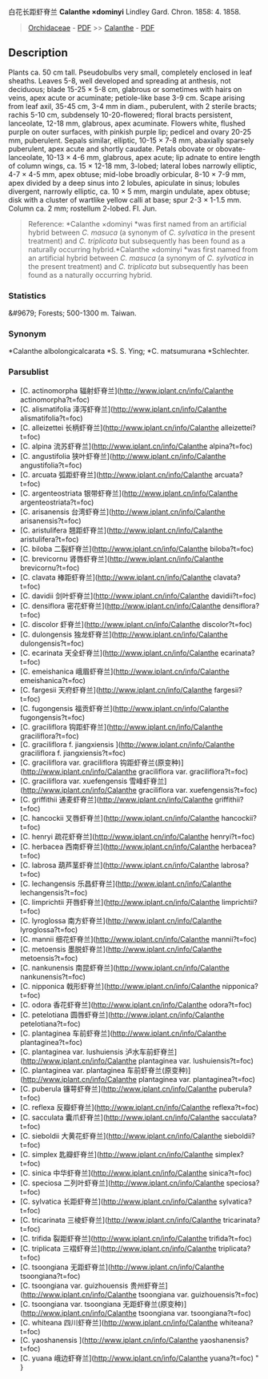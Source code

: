 白花长距虾脊兰 **Calanthe ×dominyi** Lindley Gard. Chron. 1858: 4. 1858.

> [Orchidaceae](http://www.iplant.cn/info/Orchidaceae?t=foc) - [PDF](http://www.iplant.cn/foc/pdf/Orchidaceae.pdf) >> [Calanthe](http://www.iplant.cn/info/Calanthe?t=foc) - [PDF](http://www.iplant.cn/foc/pdf/Calanthe.pdf)

## Description

Plants ca. 50 cm tall. Pseudobulbs very small, completely enclosed in leaf sheaths. Leaves 5-8, well developed and spreading at anthesis, not deciduous; blade 15-25 × 5-8 cm, glabrous or sometimes with hairs on veins, apex acute or acuminate; petiole-like base 3-9 cm. Scape arising from leaf axil, 35-45 cm, 3-4 mm in diam., puberulent, with 2 sterile bracts; rachis 5-10 cm, subdensely 10-20-flowered; floral bracts persistent, lanceolate, 12-18 mm, glabrous, apex acuminate. Flowers white, flushed purple on outer surfaces, with pinkish purple lip; pedicel and ovary 20-25 mm, puberulent. Sepals similar, elliptic, 10-15 × 7-8 mm, abaxially sparsely puberulent, apex acute and shortly caudate. Petals obovate or obovate-lanceolate, 10-13 × 4-6 mm, glabrous, apex acute; lip adnate to entire length of column wings, ca. 15 × 12-18 mm, 3-lobed; lateral lobes narrowly elliptic, 4-7 × 4-5 mm, apex obtuse; mid-lobe broadly orbicular, 8-10 × 7-9 mm, apex divided by a deep sinus into 2 lobules, apiculate in sinus; lobules divergent, narrowly elliptic, ca. 10 × 5 mm, margin undulate, apex obtuse; disk with a cluster of wartlike yellow calli at base; spur 2-3 × 1-1.5 mm. Column ca. 2 mm; rostellum 2-lobed. Fl. Jun.


> Reference: 
>*Calanthe ×dominyi *was first named from an artificial hybrid between *C. masuca* (a synonym of *C. sylvatica* in the present treatment) and *C. triplicata* but subsequently has been found as a naturally occurring hybrid.*Calanthe ×dominyi *was first named from an artificial hybrid between *C. masuca* (a synonym of *C. sylvatica* in the present treatment) and *C. triplicata* but subsequently has been found as a naturally occurring hybrid.

### Statistics
&amp;#9679; Forests; 500-1300 m. Taiwan.

### Synonym
*Calanthe albolongicalcarata *S. S. Ying; *C. matsumurana *Schlechter.

### Parsublist

* [C.  actinomorpha  辐射虾脊兰](http://www.iplant.cn/info/Calanthe actinomorpha?t=foc)
* [C.  alismatifolia  泽泻虾脊兰](http://www.iplant.cn/info/Calanthe alismatifolia?t=foc)
* [C.  alleizettei  长柄虾脊兰](http://www.iplant.cn/info/Calanthe alleizettei?t=foc)
* [C.  alpina  流苏虾脊兰](http://www.iplant.cn/info/Calanthe alpina?t=foc)
* [C.  angustifolia  狭叶虾脊兰](http://www.iplant.cn/info/Calanthe angustifolia?t=foc)
* [C.  arcuata  弧距虾脊兰](http://www.iplant.cn/info/Calanthe arcuata?t=foc)
* [C.  argenteostriata  银带虾脊兰](http://www.iplant.cn/info/Calanthe argenteostriata?t=foc)
* [C.  arisanensis  台湾虾脊兰](http://www.iplant.cn/info/Calanthe arisanensis?t=foc)
* [C.  aristulifera  翘距虾脊兰](http://www.iplant.cn/info/Calanthe aristulifera?t=foc)
* [C.  biloba  二裂虾脊兰](http://www.iplant.cn/info/Calanthe biloba?t=foc)
* [C.  brevicornu  肾唇虾脊兰](http://www.iplant.cn/info/Calanthe brevicornu?t=foc)
* [C.  clavata  棒距虾脊兰](http://www.iplant.cn/info/Calanthe clavata?t=foc)
* [C.  davidii  剑叶虾脊兰](http://www.iplant.cn/info/Calanthe davidii?t=foc)
* [C.  densiflora  密花虾脊兰](http://www.iplant.cn/info/Calanthe densiflora?t=foc)
* [C.  discolor  虾脊兰](http://www.iplant.cn/info/Calanthe discolor?t=foc)
* [C.  dulongensis  独龙虾脊兰](http://www.iplant.cn/info/Calanthe dulongensis?t=foc)
* [C.  ecarinata  天全虾脊兰](http://www.iplant.cn/info/Calanthe ecarinata?t=foc)
* [C.  emeishanica  峨眉虾脊兰](http://www.iplant.cn/info/Calanthe emeishanica?t=foc)
* [C.  fargesii  天府虾脊兰](http://www.iplant.cn/info/Calanthe fargesii?t=foc)
* [C.  fugongensis  福贡虾脊兰](http://www.iplant.cn/info/Calanthe fugongensis?t=foc)
* [C.  graciliflora  钩距虾脊兰](http://www.iplant.cn/info/Calanthe graciliflora?t=foc)
* [C.  graciliflora f. jiangxiensis  ](http://www.iplant.cn/info/Calanthe graciliflora f. jiangxiensis?t=foc)
* [C.  graciliflora var. graciliflora  钩距虾脊兰(原变种)](http://www.iplant.cn/info/Calanthe graciliflora var. graciliflora?t=foc)
* [C.  graciliflora var. xuefengensis  雪峰虾脊兰](http://www.iplant.cn/info/Calanthe graciliflora var. xuefengensis?t=foc)
* [C.  griffithii  通麦虾脊兰](http://www.iplant.cn/info/Calanthe griffithii?t=foc)
* [C.  hancockii  叉唇虾脊兰](http://www.iplant.cn/info/Calanthe hancockii?t=foc)
* [C.  henryi  疏花虾脊兰](http://www.iplant.cn/info/Calanthe henryi?t=foc)
* [C.  herbacea  西南虾脊兰](http://www.iplant.cn/info/Calanthe herbacea?t=foc)
* [C.  labrosa  葫芦茎虾脊兰](http://www.iplant.cn/info/Calanthe labrosa?t=foc)
* [C.  lechangensis  乐昌虾脊兰](http://www.iplant.cn/info/Calanthe lechangensis?t=foc)
* [C.  limprichtii  开唇虾脊兰](http://www.iplant.cn/info/Calanthe limprichtii?t=foc)
* [C.  lyroglossa  南方虾脊兰](http://www.iplant.cn/info/Calanthe lyroglossa?t=foc)
* [C.  mannii  细花虾脊兰](http://www.iplant.cn/info/Calanthe mannii?t=foc)
* [C.  metoensis  墨脱虾脊兰](http://www.iplant.cn/info/Calanthe metoensis?t=foc)
* [C.  nankunensis  南昆虾脊兰](http://www.iplant.cn/info/Calanthe nankunensis?t=foc)
* [C.  nipponica  戟形虾脊兰](http://www.iplant.cn/info/Calanthe nipponica?t=foc)
* [C.  odora  香花虾脊兰](http://www.iplant.cn/info/Calanthe odora?t=foc)
* [C.  petelotiana  圆唇虾脊兰](http://www.iplant.cn/info/Calanthe petelotiana?t=foc)
* [C.  plantaginea  车前虾脊兰](http://www.iplant.cn/info/Calanthe plantaginea?t=foc)
* [C.  plantaginea var. lushuiensis  泸水车前虾脊兰](http://www.iplant.cn/info/Calanthe plantaginea var. lushuiensis?t=foc)
* [C.  plantaginea var. plantaginea  车前虾脊兰(原变种)](http://www.iplant.cn/info/Calanthe plantaginea var. plantaginea?t=foc)
* [C.  puberula  镰萼虾脊兰](http://www.iplant.cn/info/Calanthe puberula?t=foc)
* [C.  reflexa  反瓣虾脊兰](http://www.iplant.cn/info/Calanthe reflexa?t=foc)
* [C.  sacculata  囊爪虾脊兰](http://www.iplant.cn/info/Calanthe sacculata?t=foc)
* [C.  sieboldii  大黄花虾脊兰](http://www.iplant.cn/info/Calanthe sieboldii?t=foc)
* [C.  simplex  匙瓣虾脊兰](http://www.iplant.cn/info/Calanthe simplex?t=foc)
* [C.  sinica  中华虾脊兰](http://www.iplant.cn/info/Calanthe sinica?t=foc)
* [C.  speciosa  二列叶虾脊兰](http://www.iplant.cn/info/Calanthe speciosa?t=foc)
* [C.  sylvatica  长距虾脊兰](http://www.iplant.cn/info/Calanthe sylvatica?t=foc)
* [C.  tricarinata  三棱虾脊兰](http://www.iplant.cn/info/Calanthe tricarinata?t=foc)
* [C.  trifida  裂距虾脊兰](http://www.iplant.cn/info/Calanthe trifida?t=foc)
* [C.  triplicata  三褶虾脊兰](http://www.iplant.cn/info/Calanthe triplicata?t=foc)
* [C.  tsoongiana  无距虾脊兰](http://www.iplant.cn/info/Calanthe tsoongiana?t=foc)
* [C.  tsoongiana var. guizhouensis  贵州虾脊兰](http://www.iplant.cn/info/Calanthe tsoongiana var. guizhouensis?t=foc)
* [C.  tsoongiana var. tsoongiana  无距虾脊兰(原变种)](http://www.iplant.cn/info/Calanthe tsoongiana var. tsoongiana?t=foc)
* [C.  whiteana  四川虾脊兰](http://www.iplant.cn/info/Calanthe whiteana?t=foc)
* [C.  yaoshanensis  ](http://www.iplant.cn/info/Calanthe yaoshanensis?t=foc)
* [C.  yuana  峨边虾脊兰](http://www.iplant.cn/info/Calanthe yuana?t=foc)
"
}
